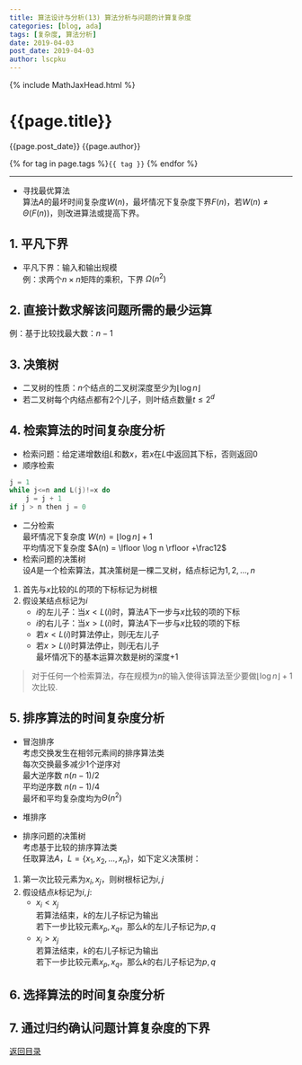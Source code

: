 ```yaml
---
title: 算法设计与分析(13) 算法分析与问题的计算复杂度
categories: [blog, ada]
tags: [复杂度, 算法分析]
date: 2019-04-03
post_date: 2019-04-03
author: lscpku
---
```


{% include MathJaxHead.html %}

# {{page.title}}

{{page.post_date}}  {{page.author}}

{% for tag in page.tags %}`{{ tag }}` {% endfor %}

---

- 寻找最优算法<br>
算法$A$的最坏时间复杂度$W(n)$，最坏情况下复杂度下界$F(n)$，若$W(n)\neq \Theta(F(n))$，则改进算法或提高下界。

## 1. 平凡下界

- 平凡下界：输入和输出规模<br>
例：求两个$n \times n$矩阵的乘积，下界 $\Omega(n^2)$

## 2. 直接计数求解该问题所需的最少运算

例：基于比较找最大数：$n-1$

## 3. 决策树

- 二叉树的性质：$n$个结点的二叉树深度至少为$\lfloor\log n\rfloor$
- 若二叉树每个内结点都有2个儿子，则叶结点数量$t \leqslant 2^d$

## 4. 检索算法的时间复杂度分析

- 检索问题：给定递增数组$L$和数$x$，若$x$在$L$中返回其下标，否则返回0
- 顺序检索
``` cpp
j = 1
while j<=n and L(j)!=x do
    j = j + 1
if j > n then j = 0
```
- 二分检索<br>
最坏情况下复杂度 $W(n) = \lfloor \log n \rfloor +1$<br>
平均情况下复杂度 $A(n) = \lfloor \log n \rfloor +\frac12$<br>
- 检索问题的决策树<br>
设$A$是一个检索算法，其决策树是一棵二叉树，结点标记为$1,2,\ldots,n$
1. 首先与$x$比较的$L$的项的下标标记为树根
2. 假设某结点标记为$i$
    - $i$的左儿子：当$x<L(i)$时，算法$A$下一步与$x$比较的项的下标
    - $i$的右儿子：当$x>L(i)$时，算法$A$下一步与$x$比较的项的下标
    - 若$x<L(i)$时算法停止，则$i$无左儿子
    - 若$x>L(i)$时算法停止，则$i$无右儿子<br>
最坏情况下的基本运算次数是树的深度+1

> 对于任何一个检索算法，存在规模为$n$的输入使得该算法至少要做$\lfloor \log n \rfloor +1$次比较.

## 5. 排序算法的时间复杂度分析

- 冒泡排序<br>
考虑交换发生在相邻元素间的排序算法类<br>
每次交换最多减少1个逆序对<br>
最大逆序数 $n(n-1)/2$<br>
平均逆序数 $n(n-1)/4$<br>
最坏和平均复杂度均为$\Theta(n^2)$

- 堆排序

- 排序问题的决策树<br>
考虑基于比较的排序算法类<br>
任取算法$A$，$L=\{x_1,x_2,\ldots,x_n\}$，如下定义决策树：
1. 第一次比较元素为$x_i, x_j$，则树根标记为$i,j$
2. 假设结点$k$标记为$i,j$:
    - $x_i<x_j$<br>
    若算法结束，$k$的左儿子标记为输出<br>
    若下一步比较元素$x_p,x_q$，那么$k$的左儿子标记为$p,q$
    - $x_i>x_j$<br>
    若算法结束，$k$的右儿子标记为输出<br>
    若下一步比较元素$x_p,x_q$，那么$k$的右儿子标记为$p,q$

## 6. 选择算法的时间复杂度分析

## 7. 通过归约确认问题计算复杂度的下界

[返回目录](/table_of_posts.html)